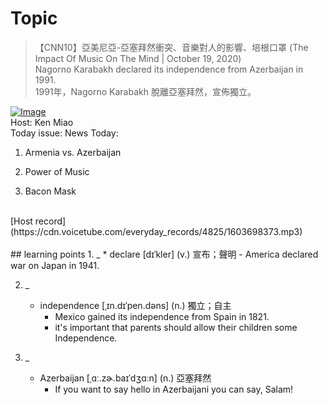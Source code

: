 # Topic

> 【CNN10】亞美尼亞-亞塞拜然衝突、音樂對人的影響、培根口罩 (The Impact Of Music On The Mind | October 19, 2020) <br>
> Nagorno Karabakh declared its independence from Azerbaijan in 1991. <br>
> 1991年，Nagorno Karabakh 脫離亞塞拜然，宣佈獨立。 <br>

[![Image](https://cdn.voicetube.com/assets/thumbnails/0ATvqEtdJPg.jpg)](https://www.youtube.com/embed/0ATvqEtdJPg?rel=0&showinfo=0&cc_load_policy=0&controls=1&autoplay=1&iv_load_policy=3&playsinline=1&wmode=transparent&start=46&end=51&enablejsapi=1&origin=https://tw.voicetube.com&widgetid=1)<br>
Host: Ken Miao
<br>Today issue: News Today:

1. Armenia vs. Azerbaijan

2. Power of Music

3. Bacon Mask
<br>
[Host record](https://cdn.voicetube.com/everyday_records/4825/1603698373.mp3)
<br><br>
## learning points
1. _
	* declare [dɪˈkler] (v.) 宣布；聲明
		- America declared war on Japan in 1941.

2. _
	* independence [ˌɪn.dɪˈpen.dəns] (n.) 獨立；自主
		- Mexico gained its independence from Spain in 1821.
		- it's important that parents should allow their children some Independence.

3. _
	* Azerbaijan [ˌɑː.zɚ.baɪˈdʒɑːn] (n.) 亞塞拜然
		- If you want to say hello in Azerbaijani you can say, Salam!
